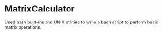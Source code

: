 # MatrixCalculator
Used bash built-ins and UNIX utilities to write a bash script to perform basic matrix operations.
